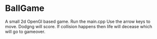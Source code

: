 # BallGame
A small 2d OpenGl based game. 
Run the main.cpp
Use the arrow keys to move. 
Dodgng will score. If collision happens then life will decease which will go to gameover. 
